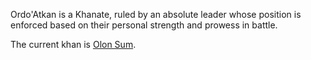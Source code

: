Ordo'Atkan is a Khanate, ruled by an absolute leader whose position is enforced based on their personal strength and prowess in battle.

The current khan is [Olon Sum](../../People/ordoatkan/Olon%20Sum.md).